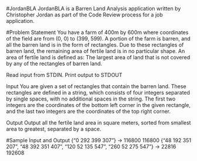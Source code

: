 #JordanBLA
JordanBLA is a Barren Land Analysis application written by Christopher Jordan as part of the Code Review process
for a job application.

#Problem Statement
You have a farm of 400m by 600m where coordinates of the field are from (0, 0) to (399, 599).
A portion of the farm is barren, and all the barren land is in the form of rectangles.
Due to these rectangles of barren land, the remaining area of fertile land is in no particular shape.
An area of fertile land is defined as:
The largest area of land that is not covered by any of the rectangles of barren land.

Read input from STDIN. Print output to STDOUT 

Input 
You are given a set of rectangles that contain the barren land. 
These rectangles are defined in a string, which consists of four integers separated by single spaces, 
with no additional spaces in the string. 
The first two integers are the coordinates of the bottom left corner in the given rectangle, 
and the last two integers are the coordinates of the top right corner. 

Output 
Output all the fertile land area in square meters, sorted from smallest area to greatest, separated by a space. 
 
#Sample Input and Output
{“0 292 399 307”} -> 116800  116800
{“48 192 351 207”, “48 392 351 407”, “120 52 135 547”, “260 52 275 547”} -> 22816 192608